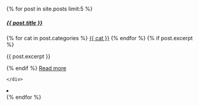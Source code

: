 {% for post in site.posts limit:5 %}  

  <div class="card">
    <div class="card-body">
      <h5 class="card-title"><a href="{{ BASE_PATH }}{{ post.url }}">{{ post.title }}</a></h5>
      {% for cat in post.categories %}
        <a href="{{ BASE_PATH }}{{ cat.url }}" class="badge badge-primary">{{ cat }}</a>
      {% endfor %}
      {% if post.excerpt %}
        <p class="card-text">{{ post.excerpt }}</p>
      {% endif %}
      <a href="{{ BASE_PATH }}{{ post.url }}" class="btn btn-primary">Read more</a>
        
    </div>
  </div>
  <li></li>  
{% endfor %}  